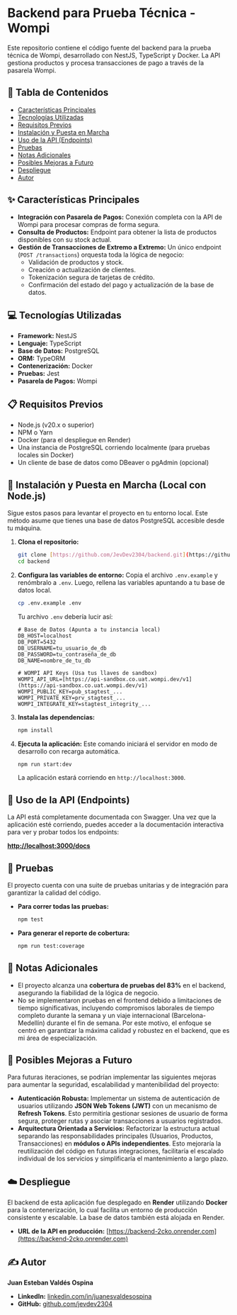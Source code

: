 # Backend para Prueba Técnica - Wompi

Este repositorio contiene el código fuente del backend para la prueba técnica de Wompi, desarrollado con NestJS, TypeScript y Docker. La API gestiona productos y procesa transacciones de pago a través de la pasarela Wompi.

## 📜 Tabla de Contenidos

* [Características Principales](#-características-principales)
* [Tecnologías Utilizadas](#-tecnologías-utilizadas)
* [Requisitos Previos](#-requisitos-previos)
* [Instalación y Puesta en Marcha](#-instalación-y-puesta-en-marcha)
* [Uso de la API (Endpoints)](#-uso-de-la-api-endpoints)
* [Pruebas](#-pruebas)
* [Notas Adicionales](#-notas-adicionales)
* [Posibles Mejoras a Futuro](#-posibles-mejoras-a-futuro)
* [Despliegue](#-despliegue)
* [Autor](#️-autor)

## ✨ Características Principales

* **Integración con Pasarela de Pagos:** Conexión completa con la API de Wompi para procesar compras de forma segura.
* **Consulta de Productos:** Endpoint para obtener la lista de productos disponibles con su stock actual.
* **Gestión de Transacciones de Extremo a Extremo:** Un único endpoint (`POST /transactions`) orquesta toda la lógica de negocio:
    * Validación de productos y stock.
    * Creación o actualización de clientes.
    * Tokenización segura de tarjetas de crédito.
    * Confirmación del estado del pago y actualización de la base de datos.

## 💻 Tecnologías Utilizadas

* **Framework:** NestJS
* **Lenguaje:** TypeScript
* **Base de Datos:** PostgreSQL
* **ORM:** TypeORM
* **Contenerización:** Docker
* **Pruebas:** Jest
* **Pasarela de Pagos:** Wompi

## 📋 Requisitos Previos

* Node.js (v20.x o superior)
* NPM o Yarn
* Docker (para el despliegue en Render)
* Una instancia de PostgreSQL corriendo localmente (para pruebas locales sin Docker)
* Un cliente de base de datos como DBeaver o pgAdmin (opcional)

## 🚀 Instalación y Puesta en Marcha (Local con Node.js)

Sigue estos pasos para levantar el proyecto en tu entorno local. Este método asume que tienes una base de datos PostgreSQL accesible desde tu máquina.

1.  **Clona el repositorio:**
    ```bash
    git clone [https://github.com/JevDev2304/backend.git](https://github.com/JevDev2304/backend.git)
    cd backend
    ```

2.  **Configura las variables de entorno:**
    Copia el archivo `.env.example` y renómbralo a `.env`. Luego, rellena las variables apuntando a tu base de datos local.
    ```bash
    cp .env.example .env
    ```
    Tu archivo `.env` debería lucir así:
    ```env
    # Base de Datos (Apunta a tu instancia local)
    DB_HOST=localhost
    DB_PORT=5432
    DB_USERNAME=tu_usuario_de_db
    DB_PASSWORD=tu_contraseña_de_db
    DB_NAME=nombre_de_tu_db

    # WOMPI API Keys (Usa tus llaves de sandbox)
    WOMPI_API_URL=[https://api-sandbox.co.uat.wompi.dev/v1](https://api-sandbox.co.uat.wompi.dev/v1)
    WOMPI_PUBLIC_KEY=pub_stagtest_...
    WOMPI_PRIVATE_KEY=prv_stagtest_...
    WOMPI_INTEGRATE_KEY=stagtest_integrity_...
    ```

3.  **Instala las dependencias:**
    ```bash
    npm install
    ```

4.  **Ejecuta la aplicación:**
    Este comando iniciará el servidor en modo de desarrollo con recarga automática.
    ```bash
    npm run start:dev
    ```
    La aplicación estará corriendo en `http://localhost:3000`.

## 📄 Uso de la API (Endpoints)

La API está completamente documentada con Swagger. Una vez que la aplicación esté corriendo, puedes acceder a la documentación interactiva para ver y probar todos los endpoints:

[**http://localhost:3000/docs**](http://localhost:3000/docs)

## 🧪 Pruebas

El proyecto cuenta con una suite de pruebas unitarias y de integración para garantizar la calidad del código.

* **Para correr todas las pruebas:**
    ```bash
    npm test
    ```
* **Para generar el reporte de cobertura:**
    ```bash
    npm run test:coverage
    ```

## 📝 Notas Adicionales

* El proyecto alcanza una **cobertura de pruebas del 83%** en el backend, asegurando la fiabilidad de la lógica de negocio.
* No se implementaron pruebas en el frontend debido a limitaciones de tiempo significativas, incluyendo compromisos laborales de tiempo completo durante la semana y un viaje internacional (Barcelona-Medellín) durante el fin de semana. Por este motivo, el enfoque se centró en garantizar la máxima calidad y robustez en el backend, que es mi área de especialización.

## 🚀 Posibles Mejoras a Futuro

Para futuras iteraciones, se podrían implementar las siguientes mejoras para aumentar la seguridad, escalabilidad y mantenibilidad del proyecto:

* **Autenticación Robusta:** Implementar un sistema de autenticación de usuarios utilizando **JSON Web Tokens (JWT)** con un mecanismo de **Refresh Tokens**. Esto permitiría gestionar sesiones de usuario de forma segura, proteger rutas y asociar transacciones a usuarios registrados.
* **Arquitectura Orientada a Servicios:** Refactorizar la estructura actual separando las responsabilidades principales (Usuarios, Productos, Transacciones) en **módulos o APIs independientes**. Esto mejoraría la reutilización del código en futuras integraciones, facilitaría el escalado individual de los servicios y simplificaría el mantenimiento a largo plazo.

## ☁️ Despliegue

El backend de esta aplicación fue desplegado en **Render** utilizando **Docker** para la contenerización, lo cual facilita un entorno de producción consistente y escalable. La base de datos también está alojada en Render.

* **URL de la API en producción:** [https://backend-2cko.onrender.com](https://backend-2cko.onrender.com)

## ✍️ Autor

**Juan Esteban Valdés Ospina**

* **LinkedIn:** [linkedin.com/in/juanesvaldesospina](https://www.linkedin.com/in/juanesvaldesospina/)
* **GitHub:** [github.com/jevdev2304](https://github.com/jevdev2304)
